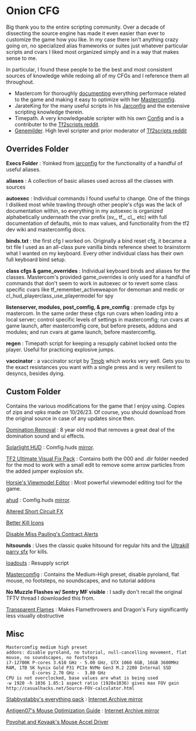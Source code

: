 # Onion CFG
Big thank you to the entire scripting community. Over a decade of dissecting the source engine has made it even easier than ever to customize the game how you like. In my case there isn't anything crazy going on, no specialized alias frameworks or suites
just whatever particular scripts and cvars I liked most organized simply and in a way that makes sense to me. 

In particular, I found these people to be the best and most consistent sources of knowledge while redoing all of my CFGs and I reference them all throughout.
- Mastercom for thoroughly [documenting](https://github.com/mastercomfig/mastercomfig/blob/develop/config/mastercomfig/cfg/comfig/comfig.cfg) everything performace related to the game and making it easy to optimize with her [Mastercomfig](https://comfig.app/).
- JarateKing for the many useful scripts in his [Jarconfig](https://github.com/JarateKing/jarconfig) and the extensive scripting knowledge therein.
- Timepath. A very knowledgeable scripter with his own [Config](https://github.com/TimePath/tf2-config) and is a contributer to the [Tf2scripts reddit](https://www.reddit.com/r/Tf2Scripts/).
- [Genemilder](https://www.reddit.com/user/genemilder). High level scripter and prior moderator of [Tf2scripts reddit](https://www.reddit.com/r/Tf2Scripts/)

## Overrides Folder
__Execs Folder__ : Yoinked from [jarconfig](https://github.com/JarateKing/jarconfig/tree/master/cfg/execs) for the functionality of a handful of useful aliases.

__aliases__ : A collection of basic aliases used across all the classes with sources

__autoexec__ : Individual commands I found useful to change. One of the things I disliked most while trawling through other people's cfgs was the lack of documentation within, so everything in my autoexec is organized alphabetically underneath the cvar prefix (sv_, tf_, cl_, etc) with full documentation of defaults, min to max values, and functionality from the tf2 dev wiki and mastercomfig docs.

__binds.txt__ : the first cfg I worked on. Originally a bind reset cfg, it became a txt file I used as an all-class pure vanilla binds reference sheet to brainstorm what I wanted on my keyboard. Every other individual class has their own full keyboard bind setup.

__class cfgs & game_overrides__ : Individual keyboard binds and aliases for the classes. Mastercom's provided game_overrides is only used for a handful of commands that don't seem to work in autoexec or to revert some class specific cvars like tf_remember_activeweapon for demoman and medic or cl_hud_playerclass_use_playermodel for spy

__listenserver, modules, post_comfig, & pre_comfig__ : premade cfgs by mastercom. In the same order these cfgs run cvars when loading into a local server; control specific levels of settings in mastercomfig; run cvars at game launch, after mastercomfig core, but before presets, addons and modules; and run cvars at game launch, before mastercomfig.

__regen__ : Timepath script for keeping a resupply cabinet locked onto the player. Useful for practicing explosive jumps.

__vaccinator__ : a vaccinator script by [Tmob](https://gist.github.com/tmob03/fceddfa38ab324f91d6177a0771d11ab) which works very well. Gets you to the exact resistances you want with a single press and is very resilient to desyncs, besides dying.

## Custom Folder
Contains the various modifications for the game that I enjoy using. Copies of zips and vpks made on 10/26/23. Of course, you should download from the original source in case of any updates since then.

[Domination Removal](https://gamebanana.com/mods/36617) : 8 year old mod that removes a great deal of the domination sound and ui effects.

[Solarlight HUD](https://github.com/SolarLightTF2/SolarLightHUD/tree/b7059e253051b24b2b90b37576cbc35baec005c6) : Comfig.huds [mirror](https://comfig.app/huds/page/solarlight-hud/).

[TF2 Ultimate Visual Fix Pack](https://github.com/agrastiOs/Ultimate-TF2-Visual-Fix-Pack) : Contains both the 000 and .dir folder needed for the mod to work with a small edit to remove some arrow particles from the added jumper explosion sfx.

[Horsie's Viewmodel Editor](https://gamebanana.com/tools/10146) : Most powerful viewmodel editing tool for the game.

[ahud](https://github.com/n0kk/ahud) : Comfig.huds [mirror](https://comfig.app/huds/page/ahud/).

[Altered Short Circuit FX](https://gamebanana.com/mods/11900)

[Better Kill Icons](https://gamebanana.com/mods/406361)

[Disable Miss Pauling's Contract Alerts](https://gamebanana.com/mods/325900)

__hitsounds__ : Uses the classic quake hitsound for regular hits and the [Ultrakill parry sfx](https://youtu.be/rcXRwD9MPDI?t=7) for kills.

[loadouts](https://github.com/jooonior/tf2-loadouts-script) : Resupply script

[Mastercomfig](https://comfig.app/app/) : Contains the Medium-High preset, disable pyroland, flat mouse, no footsteps, no soundscapes, and no tutorial addons

__No Muzzle Flashes w/ Sentry MF visible__ : I sadly don't recall the original TFTV thread I downloaded this from.

[Transparent Flames](https://gamebanana.com/mods/348622) : Makes Flamethrowers and Dragon's Fury significantly less visually obstructive

## Misc
```
Mastercomfig medium high preset
addons: disable pyroland, no tutorial, null-cancelling movement, flat mouse, no soundscapes, no footsteps
i7-12700K P-cores 3.610 GHz - 5.00 GHz, GTX 1060 6GB, 16GB 3600MHz RAM, 1TB SK hynix Gold P31 PCIe NVMe Gen3 M.2 2280 Internal SSD
          E-cores 2.70 GHz -  3.80 GHz  
CPU is not overclocked, base values are what is being used
-w 1920 -h 1036 1.85:1 aspect ratio (1920x1036) gives max FOV gain http://casualhacks.net/Source-FOV-calculator.html
```
[Stabbystabby's everything pack](https://old.reddit.com/r/tf2/comments/6gyz69/stabbys_everything_pack_2017_editionevery_dang/) : [Internet Archive mirror](https://archive.org/details/stabby-everything-pack-2017-full)

[Antigen07's Mouse Optimization Guide](https://www.overclock.net/threads/cs-s-mouse-optimization-guide.173255/) : [Internet Archive mirror](https://web.archive.org/web/20230929222545/https://www.overclock.net/threads/cs-s-mouse-optimization-guide.173255/)

[Povohat and Kovaak's Mouse Accel Driver](https://www.kovaak.com/mouse-acceleration/)
